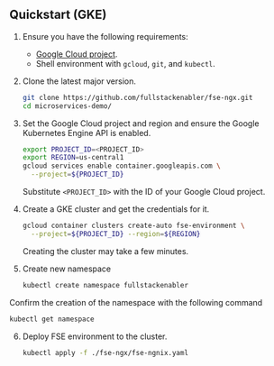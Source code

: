 ## Quickstart (GKE)

1. Ensure you have the following requirements:
   - [Google Cloud project](https://cloud.google.com/resource-manager/docs/creating-managing-projects#creating_a_project).
   - Shell environment with `gcloud`, `git`, and `kubectl`.

2. Clone the latest major version.

   ```sh
   git clone https://github.com/fullstackenabler/fse-ngx.git
   cd microservices-demo/
   ```
3. Set the Google Cloud project and region and ensure the Google Kubernetes Engine API is enabled.

   ```sh
   export PROJECT_ID=<PROJECT_ID>
   export REGION=us-central1
   gcloud services enable container.googleapis.com \
     --project=${PROJECT_ID}
   ```

   Substitute `<PROJECT_ID>` with the ID of your Google Cloud project.

4. Create a GKE cluster and get the credentials for it.

   ```sh
   gcloud container clusters create-auto fse-environment \
     --project=${PROJECT_ID} --region=${REGION}
   ```

   Creating the cluster may take a few minutes.

5. Create new namespace

   ```sh
   kubectl create namespace fullstackenabler
   ```

Confirm the creation of the namespace with the following command

   ```sh
   kubectl get namespace
   ```

6. Deploy FSE environment to the cluster.

   ```sh
   kubectl apply -f ./fse-ngx/fse-ngnix.yaml
   ```
